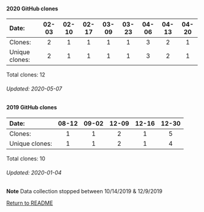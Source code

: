 #### 2020 GitHub clones
Date:		    |  02-03   |       02-10   |       02-17   |       03-09  |  03-23  |  04-06  |  04-13  |  04-20
|:---    |:---: |:---:  |:---:  |:---:  |:---:  |:---:  |:---:  |:---:
Clones:		  |   2       |       1       |       1       |       1      |  1      |  3      |  2      |  1
Unique   clones:  | 2       |       1       |       1       |      1  |      1  |      3  |      2  |      1

Total clones: 12
###### Updated: 2020-05-07


#### 2019 GitHub clones
Date:    |        08-12   |       09-02   |  12-09  |  12-16 | 12-30 
|:---    |:---:   |:---:  |:---:  |:---: |:---:
Clones:  |        1       |       1       |  2      |  1 | 5 
Unique   clones:  |       1       |       1  |      2  |      1 | 4

Total clones: 10
###### Updated: 2020-01-04
**Note**  Data collection stopped between 10/14/2019 & 12/9/2019

[Return to README](https://github.com/BradleyA/pi-wifi#pi-wifi)
